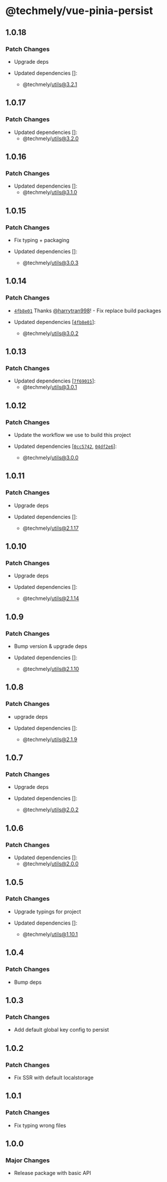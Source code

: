 # @techmely/vue-pinia-persist

## 1.0.18

### Patch Changes

- Upgrade deps

- Updated dependencies []:
  - @techmely/utils@3.2.1

## 1.0.17

### Patch Changes

- Updated dependencies []:
  - @techmely/utils@3.2.0

## 1.0.16

### Patch Changes

- Updated dependencies []:
  - @techmely/utils@3.1.0

## 1.0.15

### Patch Changes

- Fix typing + packaging

- Updated dependencies []:
  - @techmely/utils@3.0.3

## 1.0.14

### Patch Changes

- [`4fb8e01`](https://github.com/techmely/essential-packages/commit/4fb8e018133c2abaf622762e1b53667191b624d8) Thanks [@harrytran998](https://github.com/harrytran998)! - Fix replace build packages

- Updated dependencies [[`4fb8e01`](https://github.com/techmely/essential-packages/commit/4fb8e018133c2abaf622762e1b53667191b624d8)]:
  - @techmely/utils@3.0.2

## 1.0.13

### Patch Changes

- Updated dependencies [[`7f69015`](https://github.com/techmely/essential-packages/commit/7f690154588e888643be6c02005687c88db4d44c)]:
  - @techmely/utils@3.0.1

## 1.0.12

### Patch Changes

- Update the workflow we use to build this project

- Updated dependencies [[`0cc5742`](https://github.com/techmely/essential-packages/commit/0cc5742b2da509662f7a9f51ad6f0757864cedd1), [`04df2e6`](https://github.com/techmely/essential-packages/commit/04df2e6dedb74bb11283f03216d475e044bf55ea)]:
  - @techmely/utils@3.0.0

## 1.0.11

### Patch Changes

- Upgrade deps

- Updated dependencies []:
  - @techmely/utils@2.1.17

## 1.0.10

### Patch Changes

- Upgrade deps

- Updated dependencies []:
  - @techmely/utils@2.1.14

## 1.0.9

### Patch Changes

- Bump version & upgrade deps

- Updated dependencies []:
  - @techmely/utils@2.1.10

## 1.0.8

### Patch Changes

- upgrade deps

- Updated dependencies []:
  - @techmely/utils@2.1.9

## 1.0.7

### Patch Changes

- Upgrade deps

- Updated dependencies []:
  - @techmely/utils@2.0.2

## 1.0.6

### Patch Changes

- Updated dependencies []:
  - @techmely/utils@2.0.0

## 1.0.5

### Patch Changes

- Upgrade typings for project

- Updated dependencies []:
  - @techmely/utils@1.10.1

## 1.0.4

### Patch Changes

- Bump deps

## 1.0.3

### Patch Changes

- Add default global key config to persist

## 1.0.2

### Patch Changes

- Fix SSR with default localstorage

## 1.0.1

### Patch Changes

- Fix typing wrong files

## 1.0.0

### Major Changes

- Release package with basic API
